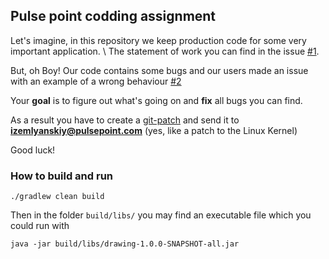 ## Pulse point codding assignment 
                
Let's imagine, in this repository we keep production code for some very important application. \ 
The statement of work you can find in the issue [#1](/../../issues/1).  

But, oh Boy! Our code contains some bugs and our users made an issue with an example of a wrong behaviour [#2](/../../issues/2) 

Your __goal__ is to figure out what's going on and __fix__ all bugs you can find.

As a result you have to create a [git-patch](https://www.jetbrains.com/help/idea/use-patches.html) and send it to **izemlyanskiy@pulsepoint.com** (yes, like a patch to the Linux Kernel) 

Good luck! 

### How to build and run

```
./gradlew clean build
```

Then in the folder `build/libs/` you may find an executable file which you could run with 
```
java -jar build/libs/drawing-1.0.0-SNAPSHOT-all.jar
```